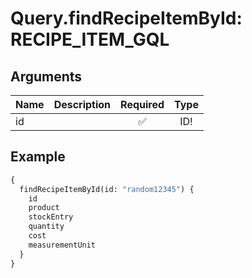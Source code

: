 # Query.findRecipeItemById: RECIPE_ITEM_GQL
                 
## Arguments
| Name | Description | Required | Type |
| :--- | :---------- | :------: | :--: |
| id |  | ✅ | ID! |
            
## Example
```graphql
{
  findRecipeItemById(id: "random12345") {
    id
    product
    stockEntry
    quantity
    cost
    measurementUnit
  }
}

```